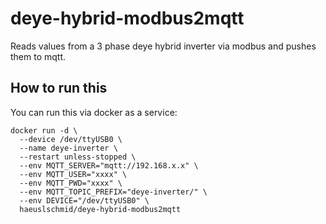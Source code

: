 # deye-hybrid-modbus2mqtt
Reads values from a 3 phase deye hybrid inverter via modbus and pushes them to mqtt.


## How to run this
You can run this via docker as a service:

```
docker run -d \
  --device /dev/ttyUSB0 \
  --name deye-inverter \
  --restart unless-stopped \
  --env MQTT_SERVER="mqtt://192.168.x.x" \
  --env MQTT_USER="xxxx" \
  --env MQTT_PWD="xxxx" \
  --env MQTT_TOPIC_PREFIX="deye-inverter/" \
  --env DEVICE="/dev/ttyUSB0" \
  haeuslschmid/deye-hybrid-modbus2mqtt
```

